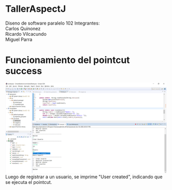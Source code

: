 # TallerAspectJ
Diseno de software paralelo 102
Integrantes:  
Carlos Quinonez  
Ricardo Vilcacundo  
Miguel Parra  

# Funcionamiento del pointcut success
![pointcut](/recursos/createuser.png)  
Luego de registrar a un usuario, se imprime "User created", indicando 
que se ejecuta el pointcut.  

